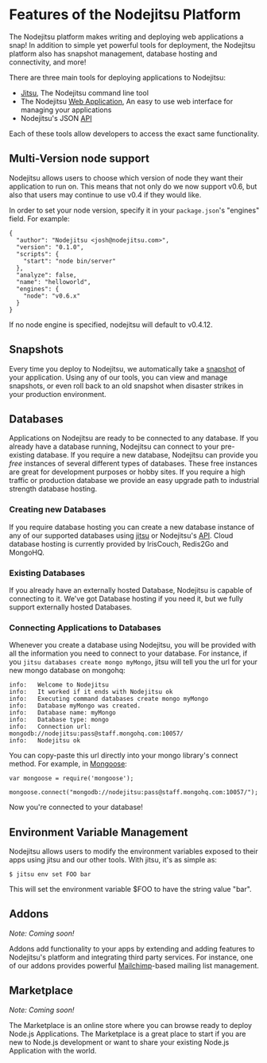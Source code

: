 # Features of the Nodejitsu Platform
<a name='features'></a>

The Nodejitsu platform makes writing and deploying web applications a snap!
In addition to simple yet powerful tools for deployment, the Nodejitsu platform
also has snapshot management, database hosting and connectivity, and more!

There are three main tools for deploying applications to Nodejitsu:

* [Jitsu](#jitsu), The Nodejitsu command line tool 
* The Nodejitsu [Web Application](#web_admin), An easy to use web interface for
managing your applications
* Nodejitsu's JSON [API](#json_api)

Each of these tools allow developers to access the exact same functionality.

## Multi-Version node support

Nodejitsu allows users to choose which version of node they want their application to run on. This means that not only do we now support v0.6, but also that users may continue to use v0.4 if they would like.

In order to set your node version, specify it in your `package.json`'s "engines" field. For example:

    {
      "author": "Nodejitsu <josh@nodejitsu.com>",
      "version": "0.1.0",
      "scripts": {
        "start": "node bin/server"
      },
      "analyze": false,
      "name": "helloworld",
      "engines": {
        "node": "v0.6.x"
      }
    }

If no node engine is specified, nodejitsu will default to v0.4.12.

## Snapshots
<a name='features/snapshots'></a>

Every time you deploy to Nodejitsu, we automatically take a
[snapshot](http://en.wikipedia.org/wiki/Snapshot_\(computer_storage\)) of your
application. Using any of our tools, you can view and manage snapshots, or even
roll back to an old snapshot when disaster strikes in your production 
environment.

## Databases
<a name='features/databases'></a>

Applications on Nodejitsu are ready to be connected to any database. If you already have a database running, Nodejitsu can connect to your pre-existing database. If you require a new database, Nodejitsu can provide you *free* instances of several different types of databases. These free instances are great for development purposes or hobby sites. If you require a high traffic or production database we provide an easy upgrade path to industrial strength database hosting.

### Creating new Databases

If you require database hosting you can create a new database instance of any
of our supported databases using [jitsu](#jitsu) or Nodejitsu's [API](#api). Cloud database hosting is currently provided by IrisCouch, Redis2Go and MongoHQ.

### Existing Databases

If you already have an externally hosted Database, Nodejitsu is capable of
connecting to it. We've got Database hosting if you need it, but we fully
support externally hosted Databases.

### Connecting Applications to Databases

Whenever you create a database using Nodejitsu, you will be provided with all
the information you need to connect to your database. For instance, if you
`jitsu databases create mongo myMongo`, jitsu will tell you the url for your new
mongo database on mongohq:

    info:   Welcome to Nodejitsu
    info:   It worked if it ends with Nodejitsu ok
    info:   Executing command databases create mongo myMongo
    info:   Database myMongo was created.
    info:   Database name: myMongo
    info:   Database type: mongo
    info:   Connection url: mongodb://nodejitsu:pass@staff.mongohq.com:10057/
    info:   Nodejitsu ok

You can copy-paste this url directly into your mongo library's connect method.
For example, in [Mongoose](https://github.com/learnboost/mongoose/):

    var mongoose = require('mongoose');

    mongoose.connect("mongodb://nodejitsu:pass@staff.mongohq.com:10057/");

Now you're connected to your database!

## Environment Variable Management

Nodejitsu allows users to modify the environment variables exposed to their apps using jitsu and our other tools. With jitsu, it's as simple as:

    $ jitsu env set FOO bar

This will set the environment variable $FOO to have the string value "bar".

## Addons

*Note: Coming soon!*

Addons add functionality to your apps by extending and adding features to
Nodejitsu's platform and integrating third party services. For instance,
one of our addons provides powerful [Mailchimp](http://mailchimp.com)-based
mailing list management.

## Marketplace

*Note: Coming soon!*

The Marketplace is an online store where you can browse ready to deploy
Node.js Applications. The Marketplace is a great place to start if you are new
to Node.js development or want to share your existing Node.js Application with
the world.

